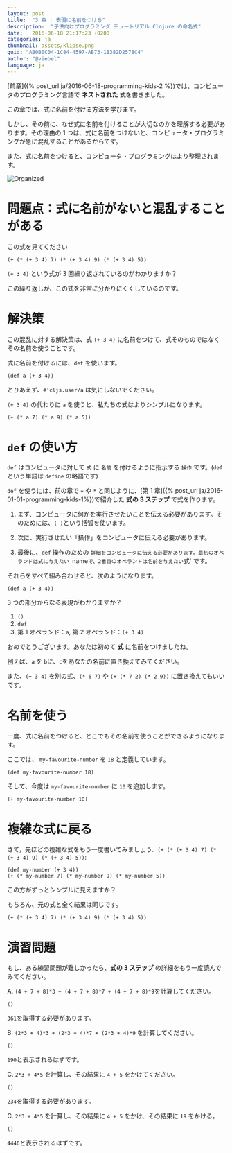 ```yaml
---
layout: post
title:  "3 章 : 表現に名前をつける"
description:  "子供向けプログラミング チュートリアル Clojure の命名式"
date:   2016-06-18 21:17:23 +0200
categories: ja
thumbnail: assets/klipse.png
guid: "AB0B0C04-1C84-4597-AB73-1B382D2578C4"
author: "@viebel"
language: ja
---
```


[前章]({% post_url ja/2016-06-18-programming-kids-2 %})では、コンピュータのプログラミング言語で **ネストされた** 式を書きました。

この章では、式に名前を付ける方法を学びます。

しかし、その前に、なぜ式に名前を付けることが大切なのかを理解する必要があります。その理由の 1 つは、式に名前をつけないと、コンピュータ・プログラミングが急に混乱することがあるからです。

また、式に名前をつけると、コンピュータ・プログラミングはより整理されます。

![Organized](/assets/images/organized.jpg)

# 問題点：式に名前がないと混乱することがある

この式を見てください

~~~klipse
(+ (* (+ 3 4) 7) (* (+ 3 4) 9) (* (+ 3 4) 5))
~~~

`(+ 3 4)` という式が 3 回繰り返されているのがわかりますか？

この繰り返しが、この式を非常に分かりにくくしているのです。

# 解決策

この混乱に対する解決策は、式 `(+ 3 4)` に名前をつけて、式そのものではなくその名前を使うことです。

式に名前を付けるには、`def` を使います。

~~~klipse
(def a (+ 3 4))
~~~

とりあえず、`#'cljs.user/a` は気にしないでください。

`(+ 3 4)` の代わりに `a` を使うと、私たちの式はよりシンプルになります。


~~~klipse
(+ (* a 7) (* a 9) (* a 5))
~~~

# `def` の使い方

`def` はコンピュータに対して `式` に `名前` を付けるように指示する `操作` です。(`def` という単語は `define` の略語です)

`def` を使うには、前の章で `+` や `*` と同じように、[第 1 章]({% post_url ja/2016-01-01-programming-kids-1%})で紹介した **式の 3 ステップ** で式を作ります。

1. まず、コンピュータに何かを実行させたいことを伝える必要があります。そのためには、`( )`という括弧を使います。

2. 次に、実行させたい「操作」をコンピュータに伝える必要があります。

3. 最後に、`def` 操作のための `詳細をコンピュータに伝える必要があります。最初のオペランドは式に与えたい `name` で、2番目のオペランドは名前を与えたい `式` です。

それらをすべて組み合わせると、次のようになります。

~~~klipse
(def a (+ 3 4))
~~~

3 つの部分からなる表現がわかりますか？

1. `()`
2. `def`
3. 第 1 オペランド：`a`, 第 2 オペランド：`(+ 3 4)`

おめでとうございます。あなたは初めて **式** に名前をつけましたね。

例えば、`a` を `b`に、`c`をあなたの名前に置き換えてみてください。

また、`(+ 3 4)` を別の式、`(* 6 7)` や `(+ (* 7 2) (* 2 9))` に置き換えてもいいです。

# 名前を使う

一度、式に名前をつけると、どこでもその名前を使うことができるようになります。

ここでは、 `my-favourite-number` を `18` と定義しています。

~~~klipse
(def my-favourite-number 18)
~~~

そして、今度は `my-favourite-number` に `10` を追加します。

~~~klipse
(+ my-favourite-number 10)
~~~

# 複雑な式に戻る

さて，先ほどの複雑な式をもう一度書いてみましょう．`(+ (* (+ 3 4) 7) (* (+ 3 4) 9) (* (+ 3 4) 5))`:

~~~klipse
(def my-number (+ 3 4))
(+ (* my-number 7) (* my-number 9) (* my-number 5))
~~~

この方がずっとシンプルに見えますか？

もちろん、元の式と全く結果は同じです。

~~~klipse
(+ (* (+ 3 4) 7) (* (+ 3 4) 9) (* (+ 3 4) 5))
~~~


# 演習問題

もし、ある練習問題が難しかったら、**式の 3 ステップ** の詳細をもう一度読んでみてください。

A. `(4 + 7 + 8)*3 + (4 + 7 + 8)*7 + (4 + 7 + 8)*9`を計算してください。

~~~klipse
()
~~~

`361`を取得する必要があります。

B. `(2*3 + 4)*3 + (2*3 + 4)*7 + (2*3 + 4)*9` を計算してください。

~~~klipse
()
~~~

`190`と表示されるはずです。


C. `2*3 + 4*5` を計算し、その結果に `4 + 5` をかけてください。

~~~klipse
()
~~~

`234`を取得する必要があります。

C. `2*3 + 4*5` を計算し、その結果に `4 + 5` をかけ、その結果に `19` をかける。

~~~klipse
()
~~~


`4446`と表示されるはずです。


